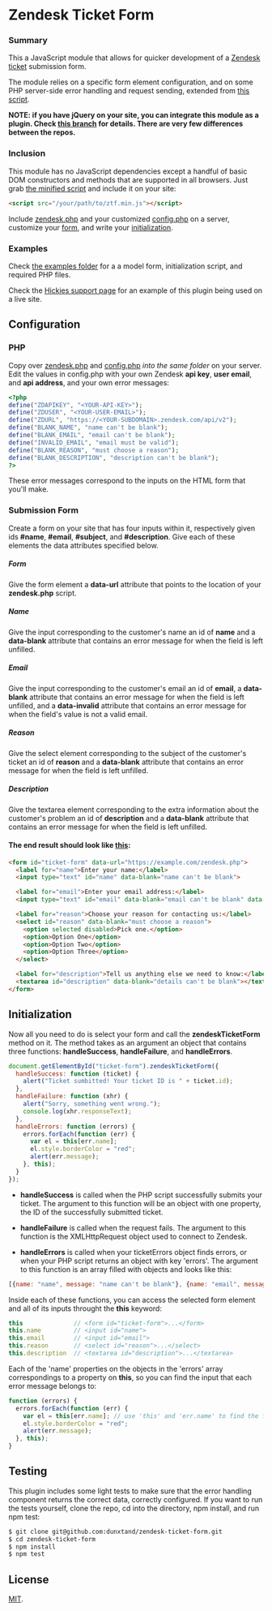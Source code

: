 # Zendesk Ticket Form

### Summary

This a JavaScript module that allows for quicker development of a [Zendesk ticket](https://support.zendesk.com/hc/en-us/articles/203690856-Working-with-tickets) submission form.

The module relies on a specific form element configuration, and on some PHP server-side error handling and request sending, extended from [this script](https://github.com/apanzerj/Former-For-Zendesk/blob/Lesson-1-Branch/former.php).

**NOTE: if you have jQuery on your site, you can integrate this module as a plugin. Check [this branch](https://github.com/dunxtand/zendesk-ticket-form/tree/jquery) for details. There are very few differences between the repos.**

### Inclusion

This module has no JavaScript dependencies except a handful of basic DOM constructors and methods that are supported in all browsers. Just grab [the minified script](https://github.com/dunxtand/zendesk-ticket-form/blob/master/build/ztf.min.js) and include it on your site:

````html
<script src="/your/path/to/ztf.min.js"></script>
````

Include [zendesk.php](https://github.com/dunxtand/zendesk-ticket-form/blob/master/example/zendesk.php) and your customized [config.php](https://github.com/dunxtand/zendesk-ticket-form/blob/master/example/config.php) on a server, customize your [form](https://github.com/dunxtand/zendesk-ticket-form/blob/master/example/form.html), and write your [initialization](https://github.com/dunxtand/zendesk-ticket-form/blob/master/example/form.html).

### Examples

Check [the examples folder](https://github.com/dunxtand/zendesk-ticket-form/tree/master/example) for a a model form, initialization script, and required PHP files.

Check the [Hickies support page](https://www.hickies.com/blogs/support) for an example of this plugin being used on a live site.

## Configuration

### PHP

Copy over [zendesk.php](https://github.com/dunxtand/zendesk-ticket-form/blob/master/example/zendesk.php) and [config.php](https://github.com/dunxtand/zendesk-ticket-form/blob/master/example/config.php) *into the same folder* on your server. Edit the values in config.php with your own Zendesk **api key**, **user email**, and **api address**, and your own error messages:

````php
<?php
define("ZDAPIKEY", "<YOUR-API-KEY>");
define("ZDUSER", "<YOUR-USER-EMAIL>");
define("ZDURL", "https://<YOUR-SUBDOMAIN>.zendesk.com/api/v2");
define("BLANK_NAME", "name can't be blank");
define("BLANK_EMAIL", "email can't be blank");
define("INVALID_EMAIL", "email must be valid");
define("BLANK_REASON", "must choose a reason");
define("BLANK_DESCRIPTION", "description can't be blank");
?>
````

These error messages correspond to the inputs on the HTML form that you'll make.

### Submission Form

Create a form on your site that has four inputs within it, respectively given ids **#name**, **#email**, **#subject**, and **#description**. Give each of these elements the data attributes specified below.

##### Form

Give the form element a **data-url** attribute that points to the location of your **zendesk.php** script.

##### Name

Give the input corresponding to the customer's name an id of **name** and a **data-blank** attribute that contains an error message for when the field is left unfilled.

##### Email

Give the input corresponding to the customer's email an id of **email**, a **data-blank** attribute that contains an error message for when the field is left unfilled, and a **data-invalid** attribute that contains an error message for when the field's value is not a valid email.

##### Reason

Give the select element corresponding to the subject of the customer's ticket an id of **reason** and a **data-blank** attribute that contains an error message for when the field is left unfilled.

##### Description

Give the textarea element corresponding to the extra information about the customer's problem an id of **description** and a **data-blank** attribute that contains an error message for when the field is left unfilled.

#### The end result should look like [this](https://github.com/dunxtand/zendesk-ticket-form/blob/master/example/form.html):

````html
<form id="ticket-form" data-url="https://example.com/zendesk.php">
  <label for="name">Enter your name:</label>
  <input type="text" id="name" data-blank="name can't be blank">

  <label for="email">Enter your email address:</label>
  <input type="text" id="email" data-blank="email can't be blank" data-invalid="email must be valid">

  <label for="reason">Choose your reason for contacting us:</label>
  <select id="reason" data-blank="must choose a reason">
    <option selected disabled>Pick one.</option>
    <option>Option One</option>
    <option>Option Two</option>
    <option>Option Three</option>
  </select>

  <label for="description">Tell us anything else we need to know:</label>
  <textarea id="description" data-blank="details can't be blank"></textarea>
</form>
````

## Initialization

Now all you need to do is select your form and call the **zendeskTicketForm** method on it. The method takes as an argument an object that contains three functions: **handleSuccess**, **handleFailure**, and **handleErrors**.

````javascript
document.getElementById("ticket-form").zendeskTicketForm({
  handleSuccess: function (ticket) {
    alert("Ticket sumbitted! Your ticket ID is " + ticket.id);
  },
  handleFailure: function (xhr) {
    alert("Sorry, something went wrong.");
    console.log(xhr.responseText);
  },
  handleErrors: function (errors) {
    errors.forEach(function (err) {
      var el = this[err.name];
      el.style.borderColor = "red";
      alert(err.message);
    }, this);
  }
});
````

* **handleSuccess** is called when the PHP script successfully submits your ticket. The argument to this function will be an object with one property, the ID of the successfully submitted ticket.

* **handleFailure** is called when the request fails. The argument to this function is the XMLHttpRequest object used to connect to Zendesk.

* **handleErrors** is called when your ticketErrors object finds errors, or when your PHP script returns an object with key 'errors'. The argument to this function is an array filled with objects and looks like this:

```javascript
[{name: "name", message: "name can't be blank"}, {name: "email", message: "email must be valid"}]
```

Inside each of these functions, you can access the selected form element and all of its inputs throught the **this** keyword:

````javascript
this              // <form id="ticket-form">...</form>
this.name         // <input id="name">
this.email        // <input id="email">
this.reason       // <select id="reason">...</select>
this.description  // <textarea id="description">...</textarea>
````

Each of the 'name' properties on the objects in the 'errors' array correspondings to a property on **this**, so you can find the input that each error message belongs to:

````javascript
function (errors) {
  errors.forEach(function (err) {
    var el = this[err.name]; // use 'this' and 'err.name' to find the field with errors
    el.style.borderColor = "red";
    alert(err.message);
  }, this);
}
````

## Testing

This plugin includes some light tests to make sure that the error handling component returns the correct data, correctly configured. If you want to run the tests yourself, clone the repo, cd into the directory, npm install, and run npm test:

````bash
$ git clone git@github.com:dunxtand/zendesk-ticket-form.git
$ cd zendesk-ticket-form
$ npm install
$ npm test
````

## License

[MIT](https://opensource.org/licenses/MIT).

